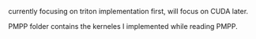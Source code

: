 currently focusing on triton implementation first, will focus on CUDA later. 

PMPP folder contains the kerneles I implemented while reading PMPP. 